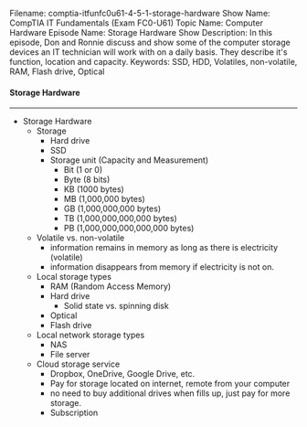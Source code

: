 Filename: comptia-itfunfc0u61-4-5-1-storage-hardware
Show Name: CompTIA IT Fundamentals (Exam FC0-U61)
Topic Name: Computer Hardware
Episode Name: Storage Hardware
Show Description: In this episode, Don and Ronnie discuss and show some of the computer storage devices an IT technician will work with on a daily basis.  They describe it's function, location and capacity.
Keywords: SSD, HDD, Volatiles, non-volatile, RAM, Flash drive, Optical

#### Storage Hardware
---

* Storage Hardware
	+ Storage
		- Hard drive
		- SSD
		- Storage unit (Capacity and Measurement)
			+ Bit (1 or 0)
			+ Byte (8 bits)
			+ KB (1000 bytes)
			+ MB (1,000,000 bytes)
			+ GB (1,000,000,000 bytes)
			+ TB (1,000,000,000,000 bytes)
			+ PB (1,000,000,000,000,000 bytes)
	+ Volatile vs. non-volatile
		- information remains in memory as long as there is electricity (volatile)
		- information disappears from memory if electricity is not on.
	+ Local storage types
		- RAM (Random Access Memory)
		- Hard drive
			+ Solid state vs. spinning disk 
		- Optical
		- Flash drive
	+ Local network storage types
		- NAS
		- File server
	+ Cloud storage service
		- Dropbox, OneDrive, Google Drive, etc.
		- Pay for storage located on internet, remote from your computer
		- no need to buy additional drives when fills up, just pay for more storage.  
		- Subscription